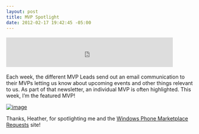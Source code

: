 ```yaml
---
layout: post
title: MVP Spotlight
date: 2012-02-17 19:42:45 -05:00
---
```


<div class="wlWriterHeaderFooter" style="float:none; margin:0px; padding:4px 0px 4px 0px;"><iframe src="http://www.facebook.com/widgets/like.php?href=http://geekswithblogs.net/sdorman/archive/2012/02/17/mvp-spotlight.aspx" scrolling="no" frameborder="0" style="border:none; width:450px; height:80px"></iframe></div>

Each week, the different MVP Leads send out an email communication to their MVPs letting us know about upcoming events and other things relevant to us. As part of that newsletter, an individual MVP is often highlighted. This week, I’m the featured MVP!

[![image](http://gwb.blob.core.windows.net/sdorman/Windows-Live-Writer/MVP-Spotlight_114A5/image_thumb.png "image")](http://gwb.blob.core.windows.net/sdorman/Windows-Live-Writer/MVP-Spotlight_114A5/image_2.png)

Thanks, Heather, for spotlighting me and the [Windows Phone Marketplace Requests](http://wprequests.uservoice.com/) site!
